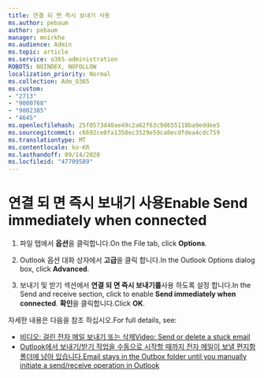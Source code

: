 ```yaml
---
title: 연결 되 면 즉시 보내기 사용
ms.author: pebaum
author: pebaum
manager: mnirkhe
ms.audience: Admin
ms.topic: article
ms.service: o365-administration
ROBOTS: NOINDEX, NOFOLLOW
localization_priority: Normal
ms.collection: Adm_O365
ms.custom:
- "2713"
- "9000768"
- "9002385"
- "4645"
ms.openlocfilehash: 25f0573d40ae49c2a62f63c9d655118ba9eddee5
ms.sourcegitcommit: c6692ce0fa1358ec3529e59ca0ecdfdea4cdc759
ms.translationtype: MT
ms.contentlocale: ko-KR
ms.lasthandoff: 09/14/2020
ms.locfileid: "47709589"
---
```

# <a name="enable-send-immediately-when-connected"></a><span data-ttu-id="7c9a7-102">연결 되 면 즉시 보내기 사용</span><span class="sxs-lookup"><span data-stu-id="7c9a7-102">Enable Send immediately when connected</span></span>
 
1. <span data-ttu-id="7c9a7-103">파일 탭에서 **옵션**을 클릭합니다.</span><span class="sxs-lookup"><span data-stu-id="7c9a7-103">On the File tab, click **Options**.</span></span>

2. <span data-ttu-id="7c9a7-104">Outlook 옵션 대화 상자에서 **고급**을 클릭 합니다.</span><span class="sxs-lookup"><span data-stu-id="7c9a7-104">In the Outlook Options dialog box, click **Advanced**.</span></span>

3. <span data-ttu-id="7c9a7-105">보내기 및 받기 섹션에서 **연결 되 면 즉시 보내기를**사용 하도록 설정 합니다.</span><span class="sxs-lookup"><span data-stu-id="7c9a7-105">In the Send and receive section, click to enable **Send immediately when connected**.</span></span> <span data-ttu-id="7c9a7-106">**확인**을 클릭합니다.</span><span class="sxs-lookup"><span data-stu-id="7c9a7-106">Click **OK**.</span></span>

<span data-ttu-id="7c9a7-107">자세한 내용은 다음을 참조 하십시오.</span><span class="sxs-lookup"><span data-stu-id="7c9a7-107">For full details, see:</span></span>
- [<span data-ttu-id="7c9a7-108">비디오: 걸린 전자 메일 보내기 또는 삭제</span><span class="sxs-lookup"><span data-stu-id="7c9a7-108">Video: Send or delete a stuck email</span></span>](https://support.office.com/article/Video-Send-or-delete-an-email-stuck-in-your-outbox-26d5d34a-4e5f-444a-a9e8-44db04a94dec) 
- [<span data-ttu-id="7c9a7-109">Outlook에서 보내기/받기 작업을 수동으로 시작할 때까지 전자 메일이 보낼 편지함 폴더에 남아 있습니다.</span><span class="sxs-lookup"><span data-stu-id="7c9a7-109">Email stays in the Outbox folder until you manually initiate a send/receive operation in Outlook</span></span>](https://support.microsoft.com/help/2797572/email-stays-in-the-outbox-folder-until-you-manually-initiate-a-send-re)
